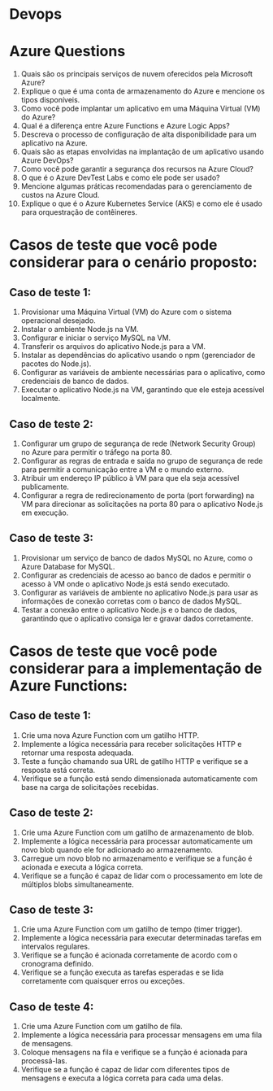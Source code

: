 # Devops

# Azure Questions

1. Quais são os principais serviços de nuvem oferecidos pela Microsoft Azure?
2. Explique o que é uma conta de armazenamento do Azure e mencione os tipos disponíveis.
3. Como você pode implantar um aplicativo em uma Máquina Virtual (VM) do Azure?
4. Qual é a diferença entre Azure Functions e Azure Logic Apps?
5. Descreva o processo de configuração de alta disponibilidade para um aplicativo na Azure.
6. Quais são as etapas envolvidas na implantação de um aplicativo usando Azure DevOps?
7. Como você pode garantir a segurança dos recursos na Azure Cloud?
8. O que é o Azure DevTest Labs e como ele pode ser usado?
9. Mencione algumas práticas recomendadas para o gerenciamento de custos na Azure Cloud.
10. Explique o que é o Azure Kubernetes Service (AKS) e como ele é usado para orquestração de contêineres.

# Casos de teste que você pode considerar para o cenário proposto:

## Caso de teste 1:
1. Provisionar uma Máquina Virtual (VM) do Azure com o sistema operacional desejado.
2. Instalar o ambiente Node.js na VM.
3. Configurar e iniciar o serviço MySQL na VM.
4. Transferir os arquivos do aplicativo Node.js para a VM.
5. Instalar as dependências do aplicativo usando o npm (gerenciador de pacotes do Node.js).
6. Configurar as variáveis de ambiente necessárias para o aplicativo, como credenciais de banco de dados.
7. Executar o aplicativo Node.js na VM, garantindo que ele esteja acessível localmente.

## Caso de teste 2:
1. Configurar um grupo de segurança de rede (Network Security Group) no Azure para permitir o tráfego na porta 80.
2. Configurar as regras de entrada e saída no grupo de segurança de rede para permitir a comunicação entre a VM e o mundo externo.
3. Atribuir um endereço IP público à VM para que ela seja acessível publicamente.
4. Configurar a regra de redirecionamento de porta (port forwarding) na VM para direcionar as solicitações na porta 80 para o aplicativo Node.js em execução.

## Caso de teste 3:
1. Provisionar um serviço de banco de dados MySQL no Azure, como o Azure Database for MySQL.
2. Configurar as credenciais de acesso ao banco de dados e permitir o acesso à VM onde o aplicativo Node.js está sendo executado.
3. Configurar as variáveis de ambiente no aplicativo Node.js para usar as informações de conexão corretas com o banco de dados MySQL.
4. Testar a conexão entre o aplicativo Node.js e o banco de dados, garantindo que o aplicativo consiga ler e gravar dados corretamente.

# Casos de teste que você pode considerar para a implementação de Azure Functions:

## Caso de teste 1:
1. Crie uma nova Azure Function com um gatilho HTTP.
2. Implemente a lógica necessária para receber solicitações HTTP e retornar uma resposta adequada.
3. Teste a função chamando sua URL de gatilho HTTP e verifique se a resposta está correta.
4. Verifique se a função está sendo dimensionada automaticamente com base na carga de solicitações recebidas.

## Caso de teste 2:
1. Crie uma Azure Function com um gatilho de armazenamento de blob.
2. Implemente a lógica necessária para processar automaticamente um novo blob quando ele for adicionado ao armazenamento.
3. Carregue um novo blob no armazenamento e verifique se a função é acionada e executa a lógica correta.
4. Verifique se a função é capaz de lidar com o processamento em lote de múltiplos blobs simultaneamente.

## Caso de teste 3:
1. Crie uma Azure Function com um gatilho de tempo (timer trigger).
2. Implemente a lógica necessária para executar determinadas tarefas em intervalos regulares.
3. Verifique se a função é acionada corretamente de acordo com o cronograma definido.
4. Verifique se a função executa as tarefas esperadas e se lida corretamente com quaisquer erros ou exceções.

## Caso de teste 4:
1. Crie uma Azure Function com um gatilho de fila.
2. Implemente a lógica necessária para processar mensagens em uma fila de mensagens.
3. Coloque mensagens na fila e verifique se a função é acionada para processá-las.
4. Verifique se a função é capaz de lidar com diferentes tipos de mensagens e executa a lógica correta para cada uma delas.

